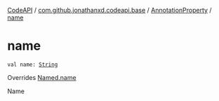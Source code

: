 [CodeAPI](../../index.md) / [com.github.jonathanxd.codeapi.base](../index.md) / [AnnotationProperty](index.md) / [name](.)

# name

`val name: `[`String`](https://kotlinlang.org/api/latest/jvm/stdlib/kotlin/-string/index.html)

Overrides [Named.name](../-named/name.md)

Name

